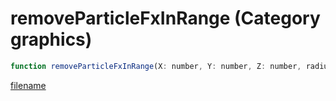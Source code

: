 # removeParticleFxInRange (Category graphics)

```js
function removeParticleFxInRange(X: number, Y: number, Z: number, radius: number): void
```

[filename](removeParticleFxInRange_m.md ':include')